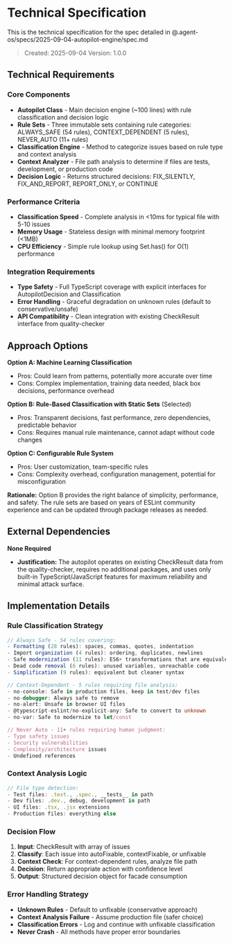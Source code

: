 # Technical Specification

This is the technical specification for the spec detailed in
@.agent-os/specs/2025-09-04-autopilot-engine/spec.md

> Created: 2025-09-04 Version: 1.0.0

## Technical Requirements

### Core Components

- **Autopilot Class** - Main decision engine (~100 lines) with rule
  classification and decision logic
- **Rule Sets** - Three immutable sets containing rule categories: ALWAYS_SAFE
  (54 rules), CONTEXT_DEPENDENT (5 rules), NEVER_AUTO (11+ rules)
- **Classification Engine** - Method to categorize issues based on rule type and
  context analysis
- **Context Analyzer** - File path analysis to determine if files are tests,
  development, or production code
- **Decision Logic** - Returns structured decisions: FIX_SILENTLY,
  FIX_AND_REPORT, REPORT_ONLY, or CONTINUE

### Performance Criteria

- **Classification Speed** - Complete analysis in <10ms for typical file with
  5-10 issues
- **Memory Usage** - Stateless design with minimal memory footprint (<1MB)
- **CPU Efficiency** - Simple rule lookup using Set.has() for O(1) performance

### Integration Requirements

- **Type Safety** - Full TypeScript coverage with explicit interfaces for
  AutopilotDecision and Classification
- **Error Handling** - Graceful degradation on unknown rules (default to
  conservative/unsafe)
- **API Compatibility** - Clean integration with existing CheckResult interface
  from quality-checker

## Approach Options

**Option A: Machine Learning Classification**

- Pros: Could learn from patterns, potentially more accurate over time
- Cons: Complex implementation, training data needed, black box decisions,
  performance overhead

**Option B: Rule-Based Classification with Static Sets** (Selected)

- Pros: Transparent decisions, fast performance, zero dependencies, predictable
  behavior
- Cons: Requires manual rule maintenance, cannot adapt without code changes

**Option C: Configurable Rule System**

- Pros: User customization, team-specific rules
- Cons: Complexity overhead, configuration management, potential for
  misconfiguration

**Rationale:** Option B provides the right balance of simplicity, performance,
and safety. The rule sets are based on years of ESLint community experience and
can be updated through package releases as needed.

## External Dependencies

**None Required**

- **Justification:** The autopilot operates on existing CheckResult data from
  the quality-checker, requires no additional packages, and uses only built-in
  TypeScript/JavaScript features for maximum reliability and minimal attack
  surface.

## Implementation Details

### Rule Classification Strategy

```typescript
// Always Safe - 54 rules covering:
- Formatting (28 rules): spaces, commas, quotes, indentation
- Import organization (4 rules): ordering, duplicates, newlines
- Safe modernization (11 rules): ES6+ transformations that are equivalent
- Dead code removal (6 rules): unused variables, unreachable code
- Simplification (9 rules): equivalent but cleaner syntax

// Context-Dependent - 5 rules requiring file analysis:
- no-console: Safe in production files, keep in test/dev files
- no-debugger: Always safe to remove
- no-alert: Unsafe in browser UI files
- @typescript-eslint/no-explicit-any: Safe to convert to unknown
- no-var: Safe to modernize to let/const

// Never Auto - 11+ rules requiring human judgment:
- Type safety issues
- Security vulnerabilities
- Complexity/architecture issues
- Undefined references
```

### Context Analysis Logic

```typescript
// File type detection:
- Test files: .test., .spec., __tests__ in path
- Dev files: .dev., debug, development in path
- UI files: .tsx, .jsx extensions
- Production files: everything else
```

### Decision Flow

1. **Input**: CheckResult with array of issues
2. **Classify**: Each issue into autoFixable, contextFixable, or unfixable
3. **Context Check**: For context-dependent rules, analyze file path
4. **Decision**: Return appropriate action with confidence level
5. **Output**: Structured decision object for facade consumption

### Error Handling Strategy

- **Unknown Rules** - Default to unfixable (conservative approach)
- **Context Analysis Failure** - Assume production file (safer choice)
- **Classification Errors** - Log and continue with unfixable classification
- **Never Crash** - All methods have proper error boundaries
